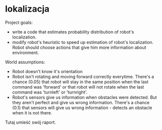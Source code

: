 # lokalizacja

Project goals:
- write a code that estimates probability distribution of robot's localization.
- modify robot's heuristic to speed up estimation of robot's localization. Robot should choose actions that give him more information about environment.

World assumptions:
- Robot doesn't know it's orientation
- Robot isn't rotating and moving forward correctly everytime. There's a chance (0.05) that robot will stay in the same position when the last command was 'forward' or that robot will not rotate when the last command was 'turnleft' or 'turnright'.
- Robot's sensors give us information when obstacles were detected. But they aren't perfect and give us wrong information. There's a chance (0.1) that sensors will give us wrong information - detects an obstacle when it is not there.

Tutaj umieść swój raport.
